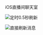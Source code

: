 
iOS直播间聊天室


![定时0.5秒刷新](https://github.com/NorthDogLi/NDLiveMsgRoom/定时0.5秒刷新.gif)



![直接刷新消息](https://github.com/NorthDogLi/NDLiveMsgRoom/直接刷新消息.gif)
